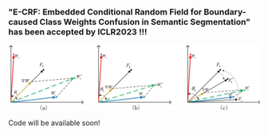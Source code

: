 ### "E-CRF: Embedded Conditional Random Field for Boundary-caused Class Weights Confusion in Semantic Segmentation" has been accepted by ICLR2023 !!!

![E-CRF](https://github.com/JiePKU/E-CRF/blob/master/img/gradient.JPG "E-CRF") 

Code will be available soon!

